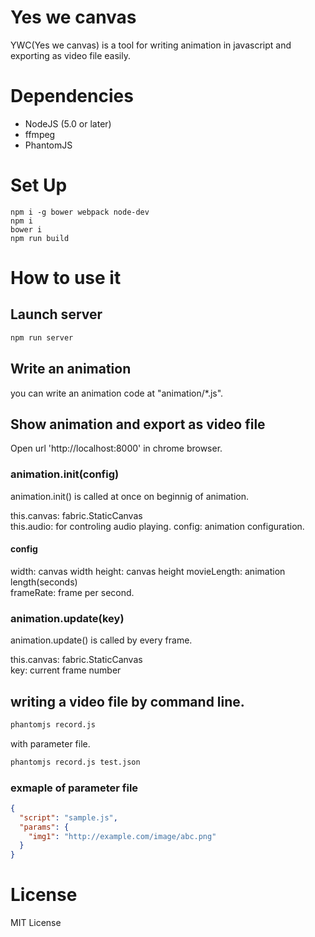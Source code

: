 # Yes we canvas
YWC(Yes we canvas) is a tool for writing animation in javascript and exporting as video file easily.

# Dependencies
 - NodeJS (5.0 or later)
 - ffmpeg
 - PhantomJS

# Set Up

```
npm i -g bower webpack node-dev
npm i
bower i
npm run build
```

# How to use it

## Launch server

```bash
npm run server
```

## Write an animation

you can write an animation code at "animation/*.js".

## Show animation and export as video file

Open url 'http://localhost:8000' in chrome browser.

### animation.init(config)

animation.init() is called at once on beginnig of animation.

this.canvas: fabric.StaticCanvas  
this.audio: for controling audio playing.
config: animation configuration.

#### config

width: canvas width
height: canvas height
movieLength: animation length(seconds)  
frameRate: frame per second.

### animation.update(key)

animation.update() is called by every frame.

this.canvas: fabric.StaticCanvas  
key: current frame number

## writing a video file by command line.

```bash
phantomjs record.js
```

with parameter file.

```bash
phantomjs record.js test.json
```

### exmaple of parameter file 
```json:test.json
{
  "script": "sample.js",
  "params": {
    "img1": "http://example.com/image/abc.png"
  }
}

```

# License

MIT License

